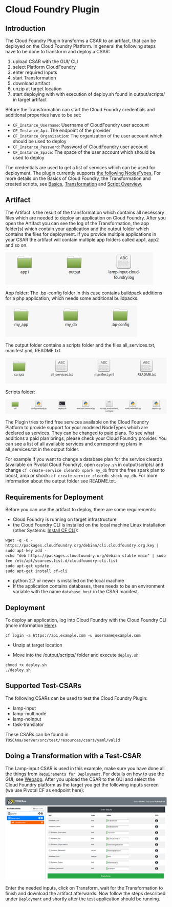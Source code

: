 # Cloud Foundry Plugin

## Introduction
The Cloud Foundry Plugin transforms a CSAR to an artifact, that can be deployed on the Cloud Foundry Platform. In general the following steps have to be done to transform and deploy a CSAR:

1. upload CSAR with the GUI/ CLI
2. select Platform CloudFoundry
3. enter required Inputs
4. start Transformation
5. download artifact
6. unzip at target location
7. start deploying with with execution of deploy.sh found in output/scripts/ in target artifact

Before the Transformation can start the Cloud Foundry credentials and additional properties have to be set:

- `CF_Instance_Username`: Username of CloudFoundry user account
- `CF_Instance_Api`: The endpoint of the provider
- `CF_Instance_Organization`: The organization of the user account which should be used to deploy
- `CF_Instance_Password`: Password of CloudFoundry user account
- `CF_Instance_Space`: The space of the user account which should be used to deploy

The credentials are used to get a list of services which can be used for deployment.
The plugin currently supports [the following NodesTypes.](docs/dev/plugins/cloudFoundry/Supported_Node_Types.md) For more details on the Basics of Cloud Foundry, the Transformation and created scripts, see [Basics](docs/dev/plugins/cloudFoundry/Basics.md), [Transformation](docs/dev/plugins/cloudFoundry/Transformation_Process.md) and [Script Overview.](docs/dev/plugins/cloudFoundry/Python_Scripts_Overview.md)

## Artifact
The Artifact is the result of the transformation which contains all necessary files which are needed to deploy an application on Cloud Foundry. After you open the Artifact you can see the log of the Transformation, the app folder(s) which contain your application and the output folder which contains the files for deployment. If you provide multiple applications in your CSAR the artifact will contain multiple app folders called app1, app2 and so on.

![Artifact overview](img/artifact-overview.png)

App folder: The .bp-config folder in this case contains buildpack additions for a php application, which needs some additional buildpacks.

![Artifact app folder](img/artifact-app.png)

The output folder contains a scripts folder and the files all_services.txt, manifest.yml, README.txt.

![Artifact output folder](img/artifact-output.png)

Scripts folder:

![Artifact scripts folder](img/artifact-scripts.png)

The Plugin tries to find free services available on the Cloud Foundry Platform to provide support for your modeled NodeTypes which are declared as services. They can be changed to paid plans. To see what additions a paid plan brings, please check your Cloud Foundry provider. You can see a list of all available services and corresponding plans in all_services.txt in the output folder.

For example if you want to change a database plan for the service cleardb (available on Pivotal Cloud Foundry), open `deploy.sh` in output/scripts/ and change `cf create-service cleardb spark my_db` from the free spark plan to boost, amp or shock: `cf create-service cleardb shock my_db`. For more information about the output folder see README.txt.

## Requirements for Deployment
Before you can use the artifact to deploy, there are some requirements:
- Cloud Foundry is running on target infrastructure
- the Cloud Foundry CLI is installed on the local machine
Linux installation (other Systems: [Install CF CLI](https://docs.cloudfoundry.org/cf-cli/install-go-cli.html)):

```
wget -q -O - https://packages.cloudfoundry.org/debian/cli.cloudfoundry.org.key | sudo apt-key add -
echo "deb https://packages.cloudfoundry.org/debian stable main" | sudo tee /etc/apt/sources.list.d/cloudfoundry-cli.list
sudo apt-get update
sudo apt-get install cf-cli
```

- python 2.7 or newer is installed on the local machine
- If the application contains databases, there needs to be an environment variable with the name `database_host` in the CSAR manifest.

## Deployment
To deploy an application, log into Cloud Foundry with the Cloud Foundry CLI (more information [Here](https://docs.cloudfoundry.org/cf-cli/getting-started.html)).

```
cf login -a https://api.example.com -u username@example.com
```

- Unzip at target location

- Move into the /output/scripts/ folder and execute `deploy.sh`:

```
chmod +x deploy.sh
./deploy.sh
```

## Supported Test-CSARs
The following CSARs can be used to test the Cloud Foundry Plugin:

- lamp-input
- lamp-multinode
- lamp-noinput
- task-translator

These CSARs can be found in `TOSCAna/server/src/test/resources/csars/yaml/valid`

## Doing a Transformation with a Test-CSAR
The Lamp-input CSAR is used in this example, make sure you have done all the things from `Requirements for Deployment`. For details on how to use the GUI, see [Webapp](docs/user/webapp/webapp.md).
After you upload the CSAR to the GUI and select the Cloud Foundry platform as the target you get the following inputs screen (we use Pivotal CF as endpoint here):

![CloudFoundry Inputs](img/inputs.png)

Enter the needed inputs, click on Transform, wait for the Transformation to finish and download the artifact afterwards.
Now follow the steps described under `Deployment` and shortly after the test application should be running.

